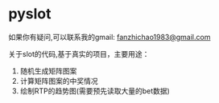 # pyslot
如果你有疑问,可以联系我的gmail: fanzhichao1983@gmail.com

关于slot的代码,基于真实的项目，主要用途：
1. 随机生成矩阵图案
2. 计算矩阵图案的中奖情况
3. 绘制RTP的趋势图(需要预先读取大量的bet数据)
